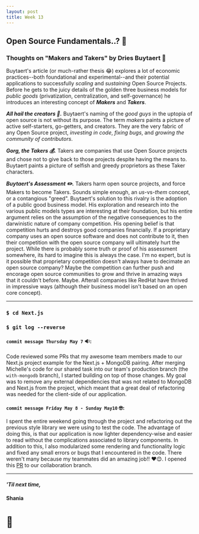 ```yaml
---
layout: post
title: Week 13
---
```


## Open Source Fundamentals..? :dizzy:

### Thoughts on "Makers and Takers" by Dries Buytaert :thinking:

Buytaert's article (or much-rather thesis :joy:) explores a lot of economic practices--both foundational and experimental--and their potential applications to successfully _scaling_ and _sustaining_ Open Source Projects. Before he gets to the juicy details of the golden three business models for _public goods_ (privatization, centralization, and self-governance) he introduces an interesting concept of **_Makers_** and **_Takers_**.

**_All hail the creators :art:._** Buytaert's naming of the _good guys_ in the uptopia of open source is not without its purpose. The term _makers_ paints a picture of active self-starters, go-getters, and creators. They are the very fabric of any Open Source project, _investing in code_, _fixing bugs_, and _growing the community of contributors_.

**_Gorg, the Takers :moneybag:._** Takers are companies that use Open Source projects and chose not to give back to those projects despite having the means to. Buytaert paints a picture of selfish and greedy proprietors as these Taker characters.

**_Buytaert's Assessment :pencil2:._** Takers harm open source projects, and force Makers to become Takers. Sounds simple enough, an _us_-vs-_them_ concept, or a contangious "greed". Buytaert's solution to this rivalry is the adoption of a public good business model. His exploration and research into the various public models types are interesting at their foundation, but his entire argument relies on the assumption of the negative consequences to the darwinistic nature of company competition. His opening belief is that competition hurts and destroys good companies financially. If a proprietary company uses an open source software and does not contribute to it, then their competition with the open source company will ultimately hurt the project. While there is probably some truth or proof of his assessment somewhere, its hard to imagine this is always the case. I'm no expert, but is it possible that proprietary competition doesn't always have to decimate an open source company? Maybe the competition can further push and encorage open source communities to grow and thrive in amazing ways that it couldn't before. Maybe. Afterall companies like RedHat have thrived in impressive ways (although their business model isn't based on an open core concept).

---

### `$ cd Next.js`

### `$ git log --reverse`

#### `commit message Thursday May 7` :sound::

Code reviewed some PRs that my awesome team members made to our Next.js project example for the Next.js + MongoDB pairing. After merging Michelle's code for our shared task into our team's production branch (the `with-mongodb` branch), I started building on top of those changes. My goal was to remove any external dependencies that was not related to MongoDB and Next.js from the project, which meant that a great deal of refactoring was needed for the client-side of our application.

#### `commit message Friday May 8 - Sunday May10` :nerd_face::

I spent the entire weekend going through the project and refactoring out the previous style library we were using to test the code. The advantage of doing this, is that our application is now lighter dependency-wise and easier to read without the complications associated to library components. In addition to this, I also modularized some rendering and functionality logic and fixed any small errors or bugs that I encountered in the code. There weren't many because my teammates did an amazing job!! :heart::blush:. I opened this [PR](https://github.com/hunter-college-ossd-spr-2020/next.js/pull/28) to our collaboration branch.

---

#### _'Til next time,_

#### Shania

# :mushroom:
